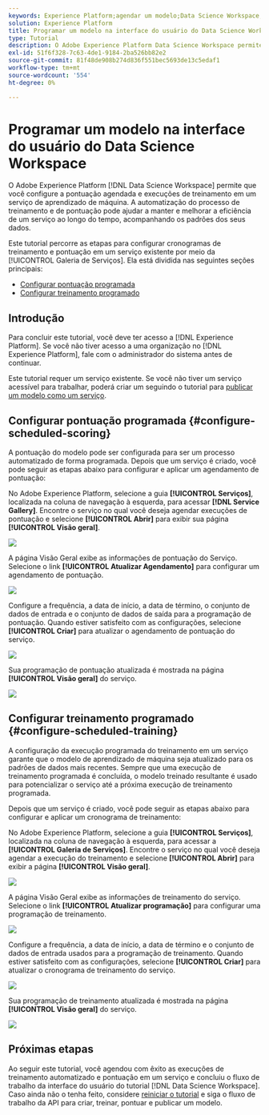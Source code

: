 ```yaml
---
keywords: Experience Platform;agendar um modelo;Data Science Workspace;tópicos populares;pontuação de agendamento;agendar treinamento
solution: Experience Platform
title: Programar um modelo na interface do usuário do Data Science Workspace
type: Tutorial
description: O Adobe Experience Platform Data Science Workspace permite configurar a pontuação programada e as execuções de treinamento em um serviço de aprendizado de máquina. A automatização do processo de treinamento e pontuação pode ajudar a manter e melhorar a eficiência de um Serviço ao longo do tempo, acompanhando os padrões dos seus dados.
exl-id: 51f6f328-7c63-4de1-9184-2ba526bb82e2
source-git-commit: 81f48de908b274d836f551bec5693de13c5edaf1
workflow-type: tm+mt
source-wordcount: '554'
ht-degree: 0%

---
```


# Programar um modelo na interface do usuário do Data Science Workspace

O Adobe Experience Platform [!DNL Data Science Workspace] permite que você configure a pontuação agendada e execuções de treinamento em um serviço de aprendizado de máquina. A automatização do processo de treinamento e de pontuação pode ajudar a manter e melhorar a eficiência de um serviço ao longo do tempo, acompanhando os padrões dos seus dados.

Este tutorial percorre as etapas para configurar cronogramas de treinamento e pontuação em um serviço existente por meio da [!UICONTROL Galeria de Serviços]. Ela está dividida nas seguintes seções principais:

- [Configurar pontuação programada](#configure-scheduled-scoring)
- [Configurar treinamento programado](#configure-scheduled-training)

## Introdução

Para concluir este tutorial, você deve ter acesso a [!DNL Experience Platform]. Se você não tiver acesso a uma organização no [!DNL Experience Platform], fale com o administrador do sistema antes de continuar.

Este tutorial requer um serviço existente. Se você não tiver um serviço acessível para trabalhar, poderá criar um seguindo o tutorial para [publicar um modelo como um serviço](./publish-model-service-ui.md).

## Configurar pontuação programada {#configure-scheduled-scoring}

A pontuação do modelo pode ser configurada para ser um processo automatizado de forma programada. Depois que um serviço é criado, você pode seguir as etapas abaixo para configurar e aplicar um agendamento de pontuação:

No Adobe Experience Platform, selecione a guia **[!UICONTROL Serviços]**, localizada na coluna de navegação à esquerda, para acessar **[!DNL Service Gallery]**. Encontre o serviço no qual você deseja agendar execuções de pontuação e selecione **[!UICONTROL Abrir]** para exibir sua página **[!UICONTROL Visão geral]**.

![](../images/models-recipes/schedule/select_service.png)

A página Visão Geral exibe as informações de pontuação do Serviço. Selecione o link **[!UICONTROL Atualizar Agendamento]** para configurar um agendamento de pontuação.

![](../images/models-recipes/schedule/update_scoring.png)

Configure a frequência, a data de início, a data de término, o conjunto de dados de entrada e o conjunto de dados de saída para a programação de pontuação. Quando estiver satisfeito com as configurações, selecione **[!UICONTROL Criar]** para atualizar o agendamento de pontuação do serviço.

![](../images/models-recipes/schedule/set_scoring_schedule.png)

Sua programação de pontuação atualizada é mostrada na página **[!UICONTROL Visão geral]** do serviço.

![](../images/models-recipes/schedule/scoring_set.png)

## Configurar treinamento programado {#configure-scheduled-training}

A configuração da execução programada do treinamento em um serviço garante que o modelo de aprendizado de máquina seja atualizado para os padrões de dados mais recentes. Sempre que uma execução de treinamento programada é concluída, o modelo treinado resultante é usado para potencializar o serviço até a próxima execução de treinamento programada.

Depois que um serviço é criado, você pode seguir as etapas abaixo para configurar e aplicar um cronograma de treinamento:

No Adobe Experience Platform, selecione a guia **[!UICONTROL Serviços]**, localizada na coluna de navegação à esquerda, para acessar a **[!UICONTROL Galeria de Serviços]**. Encontre o serviço no qual você deseja agendar a execução do treinamento e selecione **[!UICONTROL Abrir]** para exibir a página **[!UICONTROL Visão geral]**.

![](../images/models-recipes/schedule/select_service.png)

A página Visão Geral exibe as informações de treinamento do serviço. Selecione o link **[!UICONTROL Atualizar programação]** para configurar uma programação de treinamento.

![](../images/models-recipes/schedule/update_training.png)

Configure a frequência, a data de início, a data de término e o conjunto de dados de entrada usados para a programação de treinamento. Quando estiver satisfeito com as configurações, selecione **[!UICONTROL Criar]** para atualizar o cronograma de treinamento do serviço.

![](../images/models-recipes/schedule/set_training_schedule.png)

Sua programação de treinamento atualizada é mostrada na página **[!UICONTROL Visão geral]** do serviço.

![](../images/models-recipes/schedule/training_set.png)

## Próximas etapas

Ao seguir este tutorial, você agendou com êxito as execuções de treinamento automatizado e pontuação em um serviço e concluiu o fluxo de trabalho da interface do usuário do tutorial [!DNL Data Science Workspace]. Caso ainda não o tenha feito, considere [reiniciar o tutorial](./create-retails-sales-dataset.md) e siga o fluxo de trabalho da API para criar, treinar, pontuar e publicar um modelo.
